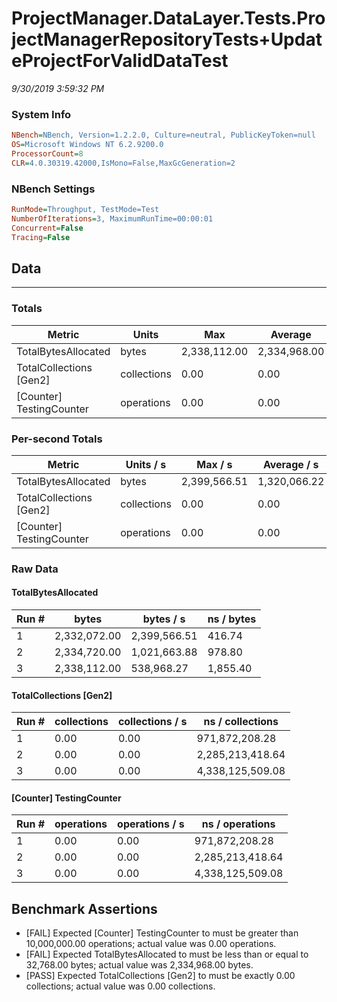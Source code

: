 ﻿# ProjectManager.DataLayer.Tests.ProjectManagerRepositoryTests+UpdateProjectForValidDataTest
_9/30/2019 3:59:32 PM_
### System Info
```ini
NBench=NBench, Version=1.2.2.0, Culture=neutral, PublicKeyToken=null
OS=Microsoft Windows NT 6.2.9200.0
ProcessorCount=8
CLR=4.0.30319.42000,IsMono=False,MaxGcGeneration=2
```

### NBench Settings
```ini
RunMode=Throughput, TestMode=Test
NumberOfIterations=3, MaximumRunTime=00:00:01
Concurrent=False
Tracing=False
```

## Data
-------------------

### Totals
|          Metric |           Units |             Max |         Average |             Min |          StdDev |
|---------------- |---------------- |---------------- |---------------- |---------------- |---------------- |
|TotalBytesAllocated |           bytes |    2,338,112.00 |    2,334,968.00 |    2,332,072.00 |        3,027.63 |
|TotalCollections [Gen2] |     collections |            0.00 |            0.00 |            0.00 |            0.00 |
|[Counter] TestingCounter |      operations |            0.00 |            0.00 |            0.00 |            0.00 |

### Per-second Totals
|          Metric |       Units / s |         Max / s |     Average / s |         Min / s |      StdDev / s |
|---------------- |---------------- |---------------- |---------------- |---------------- |---------------- |
|TotalBytesAllocated |           bytes |    2,399,566.51 |    1,320,066.22 |      538,968.27 |      965,525.46 |
|TotalCollections [Gen2] |     collections |            0.00 |            0.00 |            0.00 |            0.00 |
|[Counter] TestingCounter |      operations |            0.00 |            0.00 |            0.00 |            0.00 |

### Raw Data
#### TotalBytesAllocated
|           Run # |           bytes |       bytes / s |      ns / bytes |
|---------------- |---------------- |---------------- |---------------- |
|               1 |    2,332,072.00 |    2,399,566.51 |          416.74 |
|               2 |    2,334,720.00 |    1,021,663.88 |          978.80 |
|               3 |    2,338,112.00 |      538,968.27 |        1,855.40 |

#### TotalCollections [Gen2]
|           Run # |     collections | collections / s |ns / collections |
|---------------- |---------------- |---------------- |---------------- |
|               1 |            0.00 |            0.00 |  971,872,208.28 |
|               2 |            0.00 |            0.00 |2,285,213,418.64 |
|               3 |            0.00 |            0.00 |4,338,125,509.08 |

#### [Counter] TestingCounter
|           Run # |      operations |  operations / s | ns / operations |
|---------------- |---------------- |---------------- |---------------- |
|               1 |            0.00 |            0.00 |  971,872,208.28 |
|               2 |            0.00 |            0.00 |2,285,213,418.64 |
|               3 |            0.00 |            0.00 |4,338,125,509.08 |


## Benchmark Assertions

* [FAIL] Expected [Counter] TestingCounter to must be greater than 10,000,000.00 operations; actual value was 0.00 operations.
* [FAIL] Expected TotalBytesAllocated to must be less than or equal to 32,768.00 bytes; actual value was 2,334,968.00 bytes.
* [PASS] Expected TotalCollections [Gen2] to must be exactly 0.00 collections; actual value was 0.00 collections.

